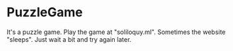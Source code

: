# PuzzleGame
It's a puzzle game.
Play the game at "soliloquy.ml".
Sometimes the website "sleeps". Just wait a bit and try again later. 
